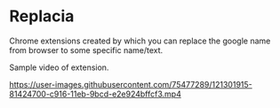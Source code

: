 # Replacia
Chrome extensions created by which you can replace the google name from browser to some specific name/text.


Sample video of extension.

https://user-images.githubusercontent.com/75477289/121301915-81424700-c916-11eb-9bcd-e2e924bffcf3.mp4
